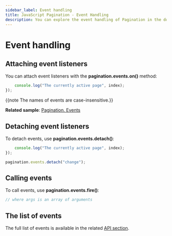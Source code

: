 ```yaml
---
sidebar_label: Event handling
title: JavaScript Pagination - Event Handling 
description: You can explore the event handling of Pagination in the documentation of the DHTMLX JavaScript UI library. Browse developer guides and API reference, try out code examples and live demos, and download a free 30-day evaluation version of DHTMLX Suite.
---
```


# Event handling

## Attaching event listeners

You can attach event listeners with the **pagination.events.on()** method:

```javascript
    console.log("The currently active page", index);
});
```

{{note The names of events are case-insensitive.}}

**Related sample**: [Pagination. Events](https://snippet.dhtmlx.com/mlrtmj7p)

## Detaching event listeners

To detach events, use **pagination.events.detach()**:

```javascript
    console.log("The currently active page", index);
});

pagination.events.detach("change");
```

## Calling events

To call events, use **pagination.events.fire()**:

```javascript
// where args is an array of arguments
```

## The list of events

The full list of events is available in the related [API section](pagination/api/api_overview.md#events).

